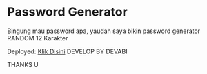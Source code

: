 Password Generator
====================

Bingung mau password apa, yaudah saya bikin password generator RANDOM 12 Karakter

Deployed: <a href="https://thriving-marshmallow-86ccc4.netlify.app/">Klik Disini</a>
DEVELOP BY DEVABI

THANKS U
